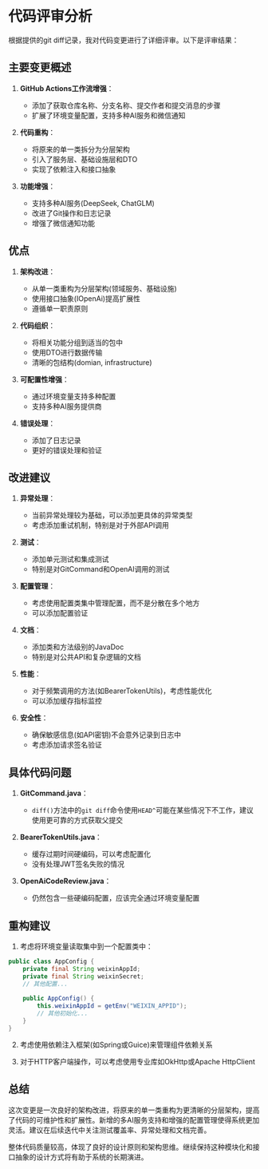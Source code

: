 # 代码评审分析

根据提供的git diff记录，我对代码变更进行了详细评审。以下是评审结果：

## 主要变更概述

1. **GitHub Actions工作流增强**：
   - 添加了获取仓库名称、分支名称、提交作者和提交消息的步骤
   - 扩展了环境变量配置，支持多种AI服务和微信通知

2. **代码重构**：
   - 将原来的单一类拆分为分层架构
   - 引入了服务层、基础设施层和DTO
   - 实现了依赖注入和接口抽象

3. **功能增强**：
   - 支持多种AI服务(DeepSeek, ChatGLM)
   - 改进了Git操作和日志记录
   - 增强了微信通知功能

## 优点

1. **架构改进**：
   - 从单一类重构为分层架构(领域服务、基础设施)
   - 使用接口抽象(IOpenAi)提高扩展性
   - 遵循单一职责原则

2. **代码组织**：
   - 将相关功能分组到适当的包中
   - 使用DTO进行数据传输
   - 清晰的包结构(domian, infrastructure)

3. **可配置性增强**：
   - 通过环境变量支持多种配置
   - 支持多种AI服务提供商

4. **错误处理**：
   - 添加了日志记录
   - 更好的错误处理和验证

## 改进建议

1. **异常处理**：
   - 当前异常处理较为基础，可以添加更具体的异常类型
   - 考虑添加重试机制，特别是对于外部API调用

2. **测试**：
   - 添加单元测试和集成测试
   - 特别是对GitCommand和OpenAI调用的测试

3. **配置管理**：
   - 考虑使用配置类集中管理配置，而不是分散在多个地方
   - 可以添加配置验证

4. **文档**：
   - 添加类和方法级别的JavaDoc
   - 特别是对公共API和复杂逻辑的文档

5. **性能**：
   - 对于频繁调用的方法(如BearerTokenUtils)，考虑性能优化
   - 可以添加缓存指标监控

6. **安全性**：
   - 确保敏感信息(如API密钥)不会意外记录到日志中
   - 考虑添加请求签名验证

## 具体代码问题

1. **GitCommand.java**：
   - `diff()`方法中的`git diff`命令使用`HEAD^`可能在某些情况下不工作，建议使用更可靠的方式获取父提交

2. **BearerTokenUtils.java**：
   - 缓存过期时间硬编码，可以考虑配置化
   - 没有处理JWT签名失败的情况

3. **OpenAiCodeReview.java**：
   - 仍然包含一些硬编码配置，应该完全通过环境变量配置

## 重构建议

1. 考虑将环境变量读取集中到一个配置类中：
```java
public class AppConfig {
    private final String weixinAppId;
    private final String weixinSecret;
    // 其他配置...
    
    public AppConfig() {
        this.weixinAppId = getEnv("WEIXIN_APPID");
        // 其他初始化...
    }
}
```

2. 考虑使用依赖注入框架(如Spring或Guice)来管理组件依赖关系

3. 对于HTTP客户端操作，可以考虑使用专业库如OkHttp或Apache HttpClient

## 总结

这次变更是一次良好的架构改进，将原来的单一类重构为更清晰的分层架构，提高了代码的可维护性和扩展性。新增的多AI服务支持和增强的配置管理使得系统更加灵活。建议在后续迭代中关注测试覆盖率、异常处理和文档完善。

整体代码质量较高，体现了良好的设计原则和架构思维。继续保持这种模块化和接口抽象的设计方式将有助于系统的长期演进。